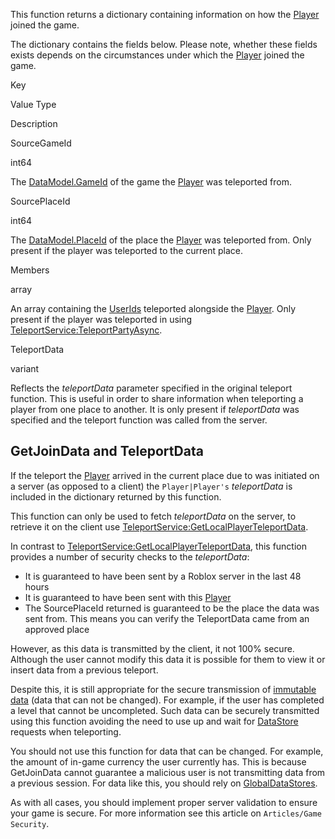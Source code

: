 This function returns a dictionary containing information on how the [Player](https://developer.roblox.com/en-us/api-reference/class/Player) joined the game.

The dictionary contains the fields below. Please note, whether these fields exists depends on the circumstances under which the [Player](https://developer.roblox.com/en-us/api-reference/class/Player) joined the game.

Key

Value Type

Description

SourceGameId

int64

The [DataModel.GameId](https://developer.roblox.com/en-us/api-reference/property/DataModel/GameId) of the game the [Player](https://developer.roblox.com/en-us/api-reference/class/Player) was teleported from.

SourcePlaceId

int64

The [DataModel.PlaceId](https://developer.roblox.com/en-us/api-reference/property/DataModel/PlaceId) of the place the [Player](https://developer.roblox.com/en-us/api-reference/class/Player) was teleported from. Only present if the player was teleported to the current place.

Members

array

An array containing the [UserIds](https://developer.roblox.com/en-us/api-reference/property/Player/UserId) teleported alongside the [Player](https://developer.roblox.com/en-us/api-reference/class/Player). Only present if the player was teleported in using [TeleportService:TeleportPartyAsync](https://developer.roblox.com/en-us/api-reference/function/TeleportService/TeleportPartyAsync).

TeleportData

variant

Reflects the _teleportData_ parameter specified in the original teleport function. This is useful in order to share information when teleporting a player from one place to another. It is only present if _teleportData_ was specified and the teleport function was called from the server.

GetJoinData and TeleportData
----------------------------

If the teleport the [Player](https://developer.roblox.com/en-us/api-reference/class/Player) arrived in the current place due to was initiated on a server (as opposed to a client) the `Player|Player's` _teleportData_ is included in the dictionary returned by this function.

This function can only be used to fetch _teleportData_ on the server, to retrieve it on the client use [TeleportService:GetLocalPlayerTeleportData](https://developer.roblox.com/en-us/api-reference/function/TeleportService/GetLocalPlayerTeleportData).

In contrast to [TeleportService:GetLocalPlayerTeleportData](https://developer.roblox.com/en-us/api-reference/function/TeleportService/GetLocalPlayerTeleportData), this function provides a number of security checks to the _teleportData_:

*   It is guaranteed to have been sent by a Roblox server in the last 48 hours
*   It is guaranteed to have been sent with this [Player](https://developer.roblox.com/en-us/api-reference/class/Player)
*   The SourcePlaceId returned is guaranteed to be the place the data was sent from. This means you can verify the TeleportData came from an approved place

However, as this data is transmitted by the client, it not 100% secure. Although the user cannot modify this data it is possible for them to view it or insert data from a previous teleport.

Despite this, it is still appropriate for the secure transmission of [immutable data](https://en.wikipedia.org/wiki/Immutable_object) (data that can not be changed). For example, if the user has completed a level that cannot be uncompleted. Such data can be securely transmitted using this function avoiding the need to use up and wait for [DataStore](https://developer.roblox.com/en-us/api-reference/class/GlobalDataStore) requests when teleporting.

You should not use this function for data that can be changed. For example, the amount of in-game currency the user currently has. This is because GetJoinData cannot guarantee a malicious user is not transmitting data from a previous session. For data like this, you should rely on [GlobalDataStores](https://developer.roblox.com/en-us/api-reference/class/GlobalDataStore).

As with all cases, you should implement proper server validation to ensure your game is secure. For more information see this article on `Articles/Game Security`.
